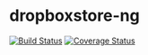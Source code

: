 dropboxstore-ng
===============

[![Build Status](https://travis-ci.org/solarnz/dropboxstore-ng.svg)](https://travis-ci.org/solarnz/dropboxstore-ng)
[![Coverage Status](https://coveralls.io/repos/solarnz/dropboxstore-ng/badge.svg)](https://coveralls.io/r/solarnz/dropboxstore-ng)
